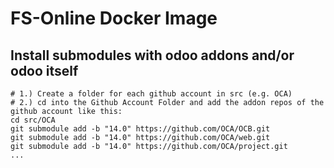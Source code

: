 # FS-Online Docker Image

## Install submodules with odoo addons and/or odoo itself
```
# 1.) Create a folder for each github account in src (e.g. OCA)
# 2.) cd into the Github Account Folder and add the addon repos of the github account like this:
cd src/OCA
git submodule add -b "14.0" https://github.com/OCA/OCB.git
git submodule add -b "14.0" https://github.com/OCA/web.git
git submodule add -b "14.0" https://github.com/OCA/project.git
...
```
